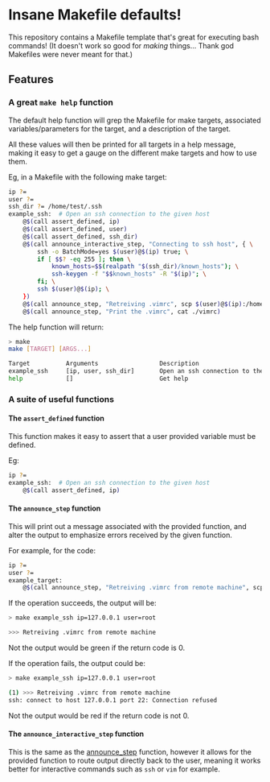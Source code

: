 # Insane Makefile defaults!

This repository contains a Makefile template that's great for executing bash commands!
(It doesn't work so good for *making* things... Thank god Makefiles were never meant for that.)

## Features

### A great `make help` function
The default help function will grep the Makefile for make targets, associated variables/parameters
for the target, and a description of the target.

All these values will then be printed for all targets in a help message, making it easy to get a gauge
on the different make targets and how to use them.

Eg, in a Makefile with the following make target:
```bash
ip ?=
user ?=
ssh_dir ?= /home/test/.ssh
example_ssh:  # Open an ssh connection to the given host
	@$(call assert_defined, ip)
	@$(call assert_defined, user)
	@$(call assert_defined, ssh_dir)
	@$(call announce_interactive_step, "Connecting to ssh host", { \
		ssh -o BatchMode=yes $(user)@$(ip) true; \
		if [ $$? -eq 255 ]; then \
			known_hosts=$$(realpath "$(ssh_dir)/known_hosts"); \
			ssh-keygen -f "$$known_hosts" -R "$(ip)"; \
		fi; \
		ssh $(user)@$(ip); \
	})
	@$(call announce_step, "Retreiving .vimrc", scp $(user)@$(ip):/home/$(user)/.vimrc ./vimrc)
	@$(call announce_step, "Print the .vimrc", cat ./vimrc)
```

The help function will return:
```bash
> make
make [TARGET] [ARGS...]

Target          Arguments                 Description
example_ssh     [ip, user, ssh_dir]       Open an ssh connection to the given host
help            []                        Get help
```

### A suite of useful functions

#### The `assert_defined` function
This function makes it easy to assert that a user provided variable must be defined.

Eg:
```bash
ip ?=
example_ssh:  # Open an ssh connection to the given host
	@$(call assert_defined, ip)
```

#### The `announce_step` function
This will print out a message associated with the provided function,
and alter the output to emphasize errors received by the given function.

For example, for the code:
```bash
ip ?=
user ?=
example_target:
    @$(call announce_step, "Retreiving .vimrc from remote machine", scp $(user)@$(ip):/home/$(user)/.vimrc ./vimrc)
```

If the operation succeeds, the output will be:
```bash
> make example_ssh ip=127.0.0.1 user=root

>>> Retreiving .vimrc from remote machine
```
Not the output would be green if the return code is 0.

If the operation fails, the output could be:
```bash
> make example_ssh ip=127.0.0.1 user=root

(1) >>> Retreiving .vimrc from remote machine
ssh: connect to host 127.0.0.1 port 22: Connection refused
```
Not the output would be red if the return code is not 0.

#### The `announce_interactive_step` function
This is the same as the [announce_step](#the-announce_step-function) function, however it allows
for the provided function to route output directly back to the user, meaning it
works better for interactive commands such as `ssh` or `vim` for example.

